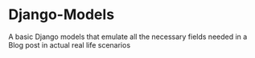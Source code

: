 # Django-Models
A basic Django models that emulate all the necessary fields needed in a Blog post in actual real life scenarios  
